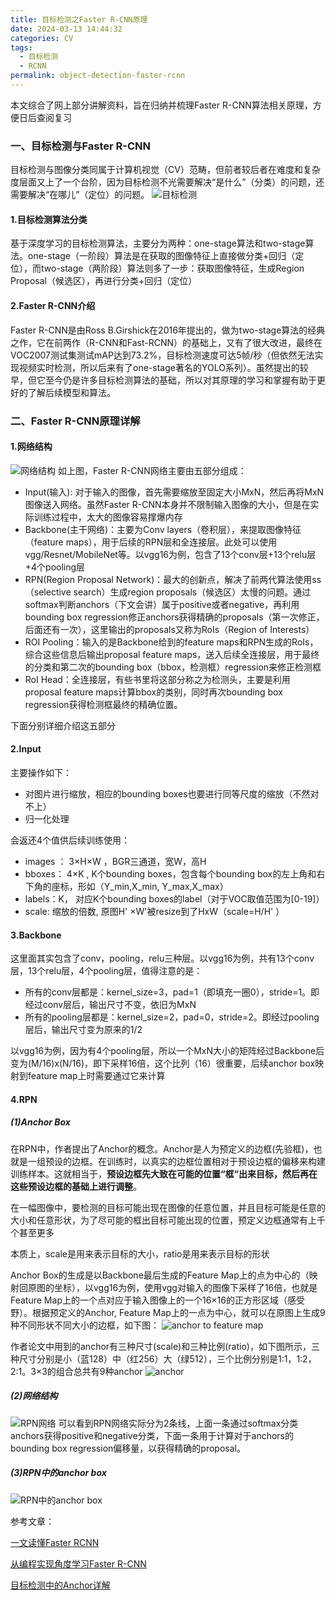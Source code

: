```yaml
---
title: 目标检测之Faster R-CNN原理
date: 2024-03-13 14:44:32
categories: CV
tags:
  - 目标检测
  - RCNN
permalink: object-detection-faster-rcnn
---
```

本文综合了网上部分讲解资料，旨在归纳并梳理Faster R-CNN算法相关原理，方便日后查阅复习

### 一、目标检测与Faster R-CNN
目标检测与图像分类同属于计算机视觉（CV）范畴，但前者较后者在难度和复杂度层面又上了一个台阶，因为目标检测不光需要解决“是什么”（分类）的问题，还需要解决“在哪儿”（定位）的问题。
![目标检测](../images/od_example.png)

#### 1.目标检测算法分类
基于深度学习的目标检测算法，主要分为两种：one-stage算法和two-stage算法。one-stage（一阶段）算法是在获取的图像特征上直接做分类+回归（定位），而two-stage（两阶段）算法则多了一步：获取图像特征，生成Region Proposal（候选区），再进行分类+回归（定位）

#### 2.Faster R-CNN介绍
Faster R-CNN是由Ross B.Girshick在2016年提出的，做为two-stage算法的经典之作，它在前两作（R-CNN和Fast-RCNN）的基础上，又有了很大改进，最终在VOC2007测试集测试mAP达到73.2%，目标检测速度可达5帧/秒（但依然无法实现视频实时检测，所以后来有了one-stage著名的YOLO系列）。虽然提出的较早，但它至今仍是许多目标检测算法的基础，所以对其原理的学习和掌握有助于更好的了解后续模型和算法。
<!---->
### 二、Faster R-CNN原理详解
#### 1.网络结构
![网络结构](../images/fastrcnn_net.png)
如上图，Faster R-CNN网络主要由五部分组成：
- Input(输入): 对于输入的图像，首先需要缩放至固定大小MxN，然后再将MxN图像送入网络。虽然Faster R-CNN本身并不限制输入图像的大小，但是在实际训练过程中，太大的图像容易撑爆内存
- Backbone(主干网络)：主要为Conv layers（卷积层），来提取图像特征（feature maps），用于后续的RPN层和全连接层。此处可以使用vgg/Resnet/MobileNet等。以vgg16为例，包含了13个conv层+13个relu层+4个pooling层
- RPN(Region Proposal Network)：最大的创新点，解决了前两代算法使用ss（selective search）生成region proposals（候选区）太慢的问题。通过softmax判断anchors（下文会讲）属于positive或者negative，再利用bounding box regression修正anchors获得精确的proposals（第一次修正，后面还有一次），这里输出的proposals又称为RoIs（Region of Interests）
- ROI Pooling：输入的是Backbone给到的feature maps和RPN生成的RoIs，综合这些信息后输出proposal feature maps，送入后续全连接层，用于最终的分类和第二次的bounding box（bbox，检测框）regression来修正检测框
- RoI Head：全连接层，有些书里将这部分称之为检测头，主要是利用proposal feature maps计算bbox的类别，同时再次bounding box regression获得检测框最终的精确位置。

下面分别详细介绍这五部分

#### 2.Input
主要操作如下：
- 对图片进行缩放，相应的bounding boxes也要进行同等尺度的缩放（不然对不上）
- 归一化处理

会返还4个值供后续训练使用：
- images ： 3×H×W ，BGR三通道，宽W，高H
- bboxes： 4×K , K个bounding boxes，包含每个bounding box的左上角和右下角的座标，形如（Y_min,X_min, Y_max,X_max）
- labels：K， 对应K个bounding boxes的label（对于VOC取值范围为[0-19]）
- scale: 缩放的倍数, 原图H' ×W'被resize到了HxW（scale=H/H' ）

#### 3.Backbone
这里面其实包含了conv，pooling，relu三种层。以vgg16为例，共有13个conv层，13个relu层，4个pooling层，值得注意的是：

- 所有的conv层都是：kernel_size=3，pad=1（即填充一圈0），stride=1。即经过conv层后，输出尺寸不变，依旧为MxN
- 所有的pooling层都是：kernel_size=2，pad=0，stride=2。即经过pooling层后，输出尺寸变为原来的1/2

以vgg16为例，因为有4个pooling层，所以一个MxN大小的矩阵经过Backbone后变为(M/16)x(N/16)，即下采样16倍，这个比列（16）很重要，后续anchor box映射到feature map上时需要通过它来计算

#### 4.RPN
##### (1)Anchor Box
在RPN中，作者提出了Anchor的概念。Anchor是人为预定义的边框(先验框)，也就是一组预设的边框。在训练时，以真实的边框位置相对于预设边框的偏移来构建训练样本。这就相当于，**预设边框先大致在可能的位置“框“出来目标，然后再在这些预设边框的基础上进行调整**。

在一幅图像中，要检测的目标可能出现在图像的任意位置，并且目标可能是任意的大小和任意形状，为了尽可能的框出目标可能出现的位置，预定义边框通常有上千个甚至更多

本质上，scale是用来表示目标的大小，ratio是用来表示目标的形状

Anchor Box的生成是以Backbone最后生成的Feature Map上的点为中心的（映射回原图的坐标），以vgg16为例，使用vgg对输入的图像下采样了16倍，也就是Feature Map上的一个点对应于输入图像上的一个16×16的正方形区域（感受野）。根据预定义的Anchor, Feature Map上的一点为中心，就可以在原图上生成9种不同形状不同大小的边框，如下图：
![anchor to feature map](../images/anchor_feature_map.png)

作者论文中用到的anchor有三种尺寸(scale)和三种比例(ratio)，如下图所示，三种尺寸分别是小（蓝128）中（红256）大（绿512），三个比例分别是1:1，1:2，2:1。3×3的组合总共有9种anchor
![anchor](../images/fastrcnn_anchor.png)

##### (2)网络结构
![RPN网络](../images/fastrcnn_rpn.png)
可以看到RPN网络实际分为2条线，上面一条通过softmax分类anchors获得positive和negative分类，下面一条用于计算对于anchors的bounding box regression偏移量，以获得精确的proposal。

##### (3)RPN中的anchor box
![RPN中的anchor box](../images/fastrcnn_rpn_anchor.png)


参考文章：

[一文读懂Faster RCNN](https://zhuanlan.zhihu.com/p/31426458)

[从编程实现角度学习Faster R-CNN](https://zhuanlan.zhihu.com/p/32404424)

[目标检测中的Anchor详解](https://www.cnblogs.com/wangguchangqing/p/12012508.html)
